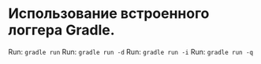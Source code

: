# Использование встроенного логгера Gradle.

Run: `gradle run`
Run: `gradle run -d`
Run: `gradle run -i`
Run: `gradle run -q`
